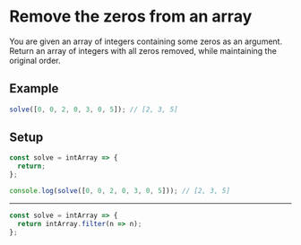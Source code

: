 # Remove the zeros from an array
You are given an array of integers containing some zeros as an argument. Return an array of integers with all zeros removed, while maintaining the original order.

## Example
```js
solve([0, 0, 2, 0, 3, 0, 5]); // [2, 3, 5]
```

## Setup
```js
const solve = intArray => {
  return;
};

console.log(solve([0, 0, 2, 0, 3, 0, 5])); // [2, 3, 5]
```

---

```js
const solve = intArray => {
  return intArray.filter(n => n);
};
```